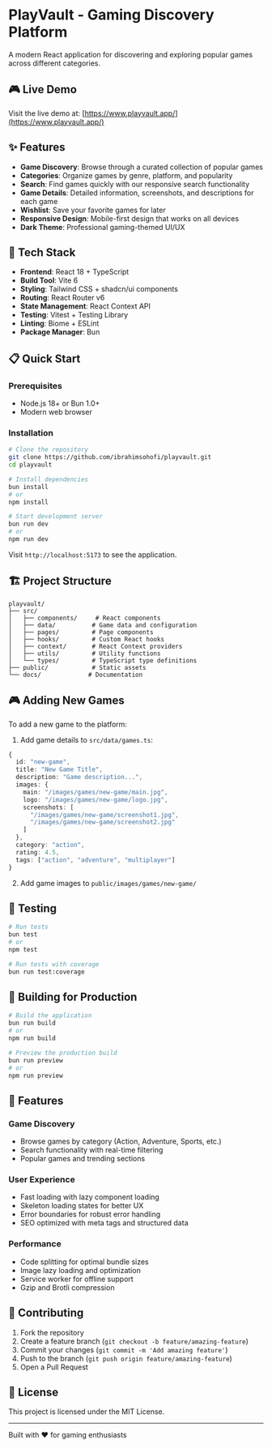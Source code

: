 # PlayVault - Gaming Discovery Platform

A modern React application for discovering and exploring popular games across different categories.

## 🎮 Live Demo

Visit the live demo at: [https://www.playvault.app/](https://www.playvault.app/)

## ✨ Features

- **Game Discovery**: Browse through a curated collection of popular games
- **Categories**: Organize games by genre, platform, and popularity
- **Search**: Find games quickly with our responsive search functionality
- **Game Details**: Detailed information, screenshots, and descriptions for each game
- **Wishlist**: Save your favorite games for later
- **Responsive Design**: Mobile-first design that works on all devices
- **Dark Theme**: Professional gaming-themed UI/UX

## 🚀 Tech Stack

- **Frontend**: React 18 + TypeScript
- **Build Tool**: Vite 6
- **Styling**: Tailwind CSS + shadcn/ui components
- **Routing**: React Router v6
- **State Management**: React Context API
- **Testing**: Vitest + Testing Library
- **Linting**: Biome + ESLint
- **Package Manager**: Bun

## 📋 Quick Start

### Prerequisites
- Node.js 18+ or Bun 1.0+
- Modern web browser

### Installation

```bash
# Clone the repository
git clone https://github.com/ibrahimsohofi/playvault.git
cd playvault

# Install dependencies
bun install
# or
npm install

# Start development server
bun run dev
# or
npm run dev
```

Visit `http://localhost:5173` to see the application.

## 🏗️ Project Structure

```
playvault/
├── src/
│   ├── components/     # React components
│   ├── data/          # Game data and configuration
│   ├── pages/         # Page components
│   ├── hooks/         # Custom React hooks
│   ├── context/       # React Context providers
│   ├── utils/         # Utility functions
│   └── types/         # TypeScript type definitions
├── public/            # Static assets
└── docs/             # Documentation
```

## 🎮 Adding New Games

To add a new game to the platform:

1. Add game details to `src/data/games.ts`:

```typescript
{
  id: "new-game",
  title: "New Game Title",
  description: "Game description...",
  images: {
    main: "/images/games/new-game/main.jpg",
    logo: "/images/games/new-game/logo.jpg",
    screenshots: [
      "/images/games/new-game/screenshot1.jpg",
      "/images/games/new-game/screenshot2.jpg"
    ]
  },
  category: "action",
  rating: 4.5,
  tags: ["action", "adventure", "multiplayer"]
}
```

2. Add game images to `public/images/games/new-game/`

## 🧪 Testing

```bash
# Run tests
bun test
# or
npm test

# Run tests with coverage
bun run test:coverage
```

## 🔧 Building for Production

```bash
# Build the application
bun run build
# or
npm run build

# Preview the production build
bun run preview
# or
npm run preview
```

## 📱 Features

### Game Discovery
- Browse games by category (Action, Adventure, Sports, etc.)
- Search functionality with real-time filtering
- Popular games and trending sections

### User Experience
- Fast loading with lazy component loading
- Skeleton loading states for better UX
- Error boundaries for robust error handling
- SEO optimized with meta tags and structured data

### Performance
- Code splitting for optimal bundle sizes
- Image lazy loading and optimization
- Service worker for offline support
- Gzip and Brotli compression

## 🤝 Contributing

1. Fork the repository
2. Create a feature branch (`git checkout -b feature/amazing-feature`)
3. Commit your changes (`git commit -m 'Add amazing feature'`)
4. Push to the branch (`git push origin feature/amazing-feature`)
5. Open a Pull Request

## 📄 License

This project is licensed under the MIT License.

---

Built with ❤️ for gaming enthusiasts
